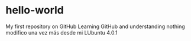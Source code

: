 # hello-world
My first repository on GitHub
Learning GitHub and understanding nothing
modifico una vez más desde mi LUbuntu 4.0.1
